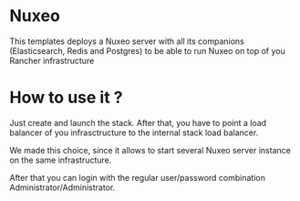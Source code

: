 # Nuxeo


This templates deploys a Nuxeo server with all its companions (Elasticsearch, Redis and Postgres) to be able to run Nuxeo on top of you Rancher infrastructure


# How to use it ?

Just create and launch the stack. After that, you have to point a load balancer of you infrasctructure to the internal stack load balancer. 

We made this choice, since it allows to start several Nuxeo server instance on the same infrastructure.

After that you can login with the regular user/password combination Administrator/Administrator.